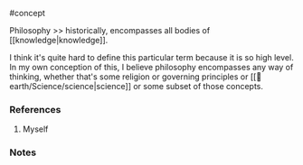 #concept

Philosophy >> historically, encompasses all bodies of [[knowledge|knowledge]].
<!--LEARN:YN8XpHVx-->
I think it's quite hard to define this particular term because it is so high level. In my own conception of this, I believe philosophy encompasses any way of thinking, whether that's some religion or governing principles or [[🏡 earth/Science/science|science]] or some subset of those concepts. 

### References
1. Myself

### Notes




